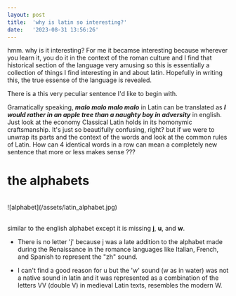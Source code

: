```yaml
---
layout: post
title:  'why is latin so interesting?'
date:   '2023-08-31 13:56:26'
---
```


hmm. why is it interesting? For me it becamse interesting because wherever you learn it, you do it in the context of the roman culture
and I find that historical section of the language very amusing so this is essentially a collection of things I find interesting 
in and about latin. Hopefully in writing this, the true essense of the language is revealed.

There is a this very peculiar sentence I'd like to begin with. 

Gramatically speaking, ***malo malo malo malo*** in Latin can be translated as ***I would rather in an apple tree than a naughty boy in
adversity*** in english. Just look at the economy Classical Latin holds in its homonymic craftsmanship. It's just so beautifully
confusing, right? but if we were to unwrap its parts and the context of the words and look at the common rules of Latin. How can 4 
identical words in a row can mean a completely new sentence that more or less makes sense ??? 

# the alphabets 
<br>
![alphabet](/assets/latin_alphabet.jpg)
<br>
<br>

similar to the english alphabet except it is missing **j**, **u**, and **w**. 

- There is no letter 'j' because j was a late addition to the alphabet made during the 
Renaissance in the romance languages like Italian, French, and Spanish to represent 
the "zh" sound.

- I can't find a good reason for u but the 'w' sound (w as in water) was not a native sound in latin
and it was represented as a combination of the letters VV (double V) in medieval Latin texts, resembles
the modern W.


